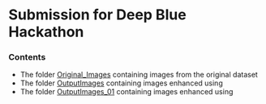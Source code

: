 # Submission for Deep Blue Hackathon

### Contents 
- The folder [Original_Images](Original_Images/) containing images from the original dataset
- The folder [OutputImages](OutputImages/) containing images enhanced using <algo name here> 
- The folder [OutputImages_01](OutputImages_01/) containing images enhanced using <algo name here> 